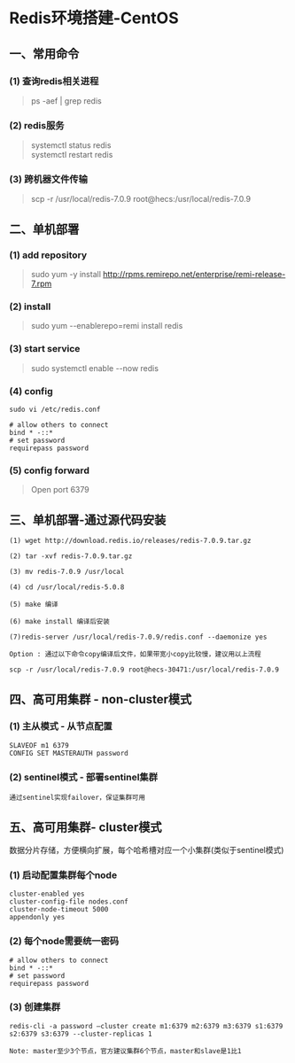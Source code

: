 # Redis环境搭建-CentOS
## 一、常用命令
### (1) 查询redis相关进程
> ps -aef | grep redis
### (2) redis服务
> systemctl status redis \
> systemctl restart redis
### (3) 跨机器文件传输
> scp -r /usr/local/redis-7.0.9 root@hecs:/usr/local/redis-7.0.9
## 二、单机部署
### (1) add repository
> sudo yum -y install http://rpms.remirepo.net/enterprise/remi-release-7.rpm
### (2) install
> sudo yum --enablerepo=remi install redis
### (3) start service
> sudo systemctl enable --now redis
### (4) config
``` 
sudo vi /etc/redis.conf

# allow others to connect 
bind * -::* 
# set password
requirepass password
``` 
### (5) config forward

> Open port 6379

## 三、单机部署-通过源代码安装
```
(1) wget http://download.redis.io/releases/redis-7.0.9.tar.gz

(2) tar -xvf redis-7.0.9.tar.gz

(3) mv redis-7.0.9 /usr/local

(4) cd /usr/local/redis-5.0.8

(5) make 编译

(6) make install 编译后安装

(7)redis-server /usr/local/redis-7.0.9/redis.conf --daemonize yes

Option : 通过以下命令copy编译后文件，如果带宽小copy比较慢，建议用以上流程

scp -r /usr/local/redis-7.0.9 root@hecs-30471:/usr/local/redis-7.0.9
```
## 四、高可用集群 - non-cluster模式

### (1) 主从模式 - 从节点配置
```
SLAVEOF m1 6379
CONFIG SET MASTERAUTH password
```
### (2) sentinel模式 - 部署sentinel集群
```
通过sentinel实现failover，保证集群可用
```
## 五、高可用集群- cluster模式

数据分片存储，方便横向扩展，每个哈希槽对应一个小集群(类似于sentinel模式)

### (1) 启动配置集群每个node
```
cluster-enabled yes
cluster-config-file nodes.conf
cluster-node-timeout 5000
appendonly yes
```
### (2) 每个node需要统一密码
```
# allow others to connect
bind * -::*
# set password
requirepass password
```
### (3) 创建集群
```
redis-cli -a password —cluster create m1:6379 m2:6379 m3:6379 s1:6379 s2:6379 s3:6379 --cluster-replicas 1

Note: master至少3个节点，官方建议集群6个节点，master和slave是1比1
```